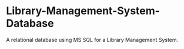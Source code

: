 # Library-Management-System-Database
A relational database using MS SQL for a Library Management System.
